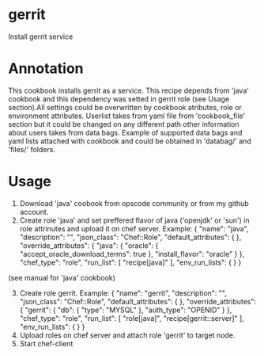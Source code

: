 gerrit
======

Install gerrit service

# Annotation

This cookbook installs gerrit as a service.
This recipe depends from 'java' cookbook and this dependency was setted in gerrit role (see Usage section).All settings could be overwritten by cookbook atributes, role or environment attributes.
Userlist takes from yaml file from 'cookbook_file' section but it could be changed on any different path other information about users takes from data bags.
Example of supported data bags and yaml lists attached with cookbook and could be obtained in 'databag/' and 'files/' folders.



 # Usage

1. Download 'java' coobook from opscode community or from my github account.
2. Create role 'java' and set preffered flavor of java ('openjdk' or 'sun') in role attrinutes and upload it on chef server.
    Example:
            {
              "name": "java",
              "description": "",
              "json_class": "Chef::Role",
              "default_attributes": {
               },
              "override_attributes": {
                "java": {
                  "oracle": {
                     "accept_oracle_download_terms": true
                        },
                  "install_flavor": "oracle"
                  }
               },
              "chef_type": "role",
              "run_list": [
              "recipe[java]"
              ],
              "env_run_lists": {
               }
            }

(see manual for 'java' cookbook)

3. Create role gerrit.
    Example:
            {
              "name": "gerrit",
              "description": "",
              "json_class": "Chef::Role",
              "default_attributes": {
              },
              "override_attributes": {
                "gerrit": {
                   "db": {
                     "type": "MYSQL"
                    },
                   "auth_type": "OPENID"
                }
              },
            "chef_type": "role",
            "run_list": [
               "role[java]",
                  "recipe[gerrit::server]"
            ],
            "env_run_lists": {
              }
           }
4. Upload roles on chef server and attach role 'gerrit' to target node.
5. Start chef-client
